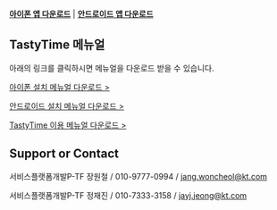
**[아이폰 앱 다운로드](itms-services://?action=download-manifest&url=https://dl.dropboxusercontent.com/s/eqlyvbh800lnyqw/TastyTime.plist)** | **[안드로이드 앱 다운로드](https://dl.dropboxusercontent.com/s/a1bz9nslkckzxiw/TastyTime.apk)**


## TastyTime 메뉴얼

아래의 링크를 클릭하시면 메뉴얼을 다운로드 받을 수 있습니다.

[아이폰 설치 메뉴얼 다운로드 >](https://dl.dropboxusercontent.com/s/1ql5lu91h1b3zpv/Tasty%20Time%20%EC%95%84%EC%9D%B4%ED%8F%B0%20%EC%84%A4%EC%B9%98%20%EB%A9%94%EB%89%B4%EC%96%BC.pptx)

[안드로이드 설치 메뉴얼 다운로드 >](https://dl.dropboxusercontent.com/s/d9nnrtd3nin6hdf/Tasty%20Time%20%EC%95%88%EB%93%9C%EB%A1%9C%EC%9D%B4%EB%93%9C%20%EC%84%A4%EC%B9%98%20%EB%A9%94%EB%89%B4%EC%96%BC.pptx)

[TastyTime 이용 메뉴얼 다운로드 >](https://dl.dropboxusercontent.com/s/moatg4sk2e1u8rp/Tasty%20Time%20%EC%82%AC%EC%9A%A9%20%EB%A9%94%EB%89%B4%EC%96%BC.pptx)

## Support or Contact

서비스플랫폼개발P-TF 장원철 / 010-9777-0994 / jang.woncheol@kt.com

서비스플랫폼개발P-TF 정재진 / 010-7333-3158 / jayj.jeong@kt.com